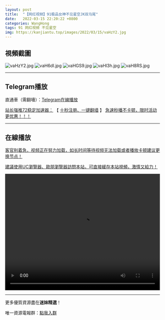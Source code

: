 ```yaml
---
layout: post
title:  "【网红视频】91极品女神不见星空JK双马尾"
date:   2022-03-15 22:20:22 +0800
categories: WangHong
tags: 91 网红视频 不见星空
img: https://kanjiantu.top/images/2022/03/15/vaHzY2.jpg
---
```



## 視頻截圖

![vaHzY2.jpg](https://kanjiantu.top/images/2022/03/15/vaHzY2.jpg)
![vaH6dI.jpg](https://kanjiantu.top/images/2022/03/15/vaH6dI.jpg)
![vaHGS9.jpg](https://kanjiantu.top/images/2022/03/15/vaHGS9.jpg)
![vaHl3h.jpg](https://kanjiantu.top/images/2022/03/15/vaHl3h.jpg)
![vaH8RS.jpg](https://kanjiantu.top/images/2022/03/15/vaH8RS.jpg)

* * *
## Telegram播放

直通車（需翻墻）：[Telegram在線播放](https://t.me/mimeijingxuan/53)

<u>站长强推72稳定加速器：</u> 【 [十秒注册、一键翻墙](https://72vpn.xyz/#/register?code=mimei) 】
<u>  急速秒播不卡顿，限时活动更优惠！！！</u>
* * *
## 在線播放
<u>客官别着急，视频正在努力加载，如长时间等待视频无法加载或者播放卡顿建议更换节点！</u>

<u>建議使用UC瀏覽器、歐朋瀏覽器訪問本站，可直接緩存本站視頻，激情又給力！</u>
<center><video src="https://publer.io/uploads/tmp/1648038051-24142-0687-5442/6eb5e9b11562b4a06f0c30f9dabc1a11.mp4" width="100%" height="380px"  controls="controls"></video></center>

* * *
更多優質資源盡在**迷妹精選**！

唯一資源電報群：[點我入群](https://t.me/mimeijingxuan)



